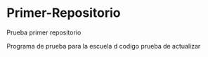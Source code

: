 # Primer-Repositorio
Prueba primer repositorio

Programa de prueba para la escuela d codigo
prueba de actualizar
